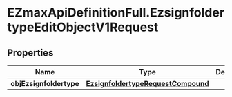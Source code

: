 # EZmaxApiDefinitionFull.EzsignfoldertypeEditObjectV1Request

## Properties

Name | Type | Description | Notes
------------ | ------------- | ------------- | -------------
**objEzsignfoldertype** | [**EzsignfoldertypeRequestCompound**](EzsignfoldertypeRequestCompound.md) |  | 


